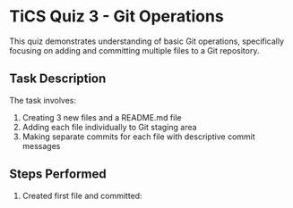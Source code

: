 # TiCS Quiz 3 - Git Operations

This quiz demonstrates understanding of basic Git operations, specifically focusing on adding and committing multiple files to a Git repository.

## Task Description

The task involves:

1. Creating 3 new files and a README.md file
2. Adding each file individually to Git staging area
3. Making separate commits for each file with descriptive commit messages

## Steps Performed

1. Created first file and committed:

